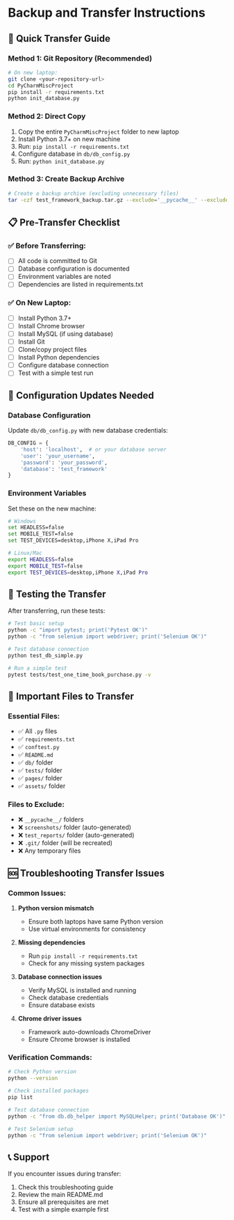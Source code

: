 # Backup and Transfer Instructions

## 🚀 Quick Transfer Guide

### Method 1: Git Repository (Recommended)
```bash
# On new laptop:
git clone <your-repository-url>
cd PyCharmMiscProject
pip install -r requirements.txt
python init_database.py
```

### Method 2: Direct Copy
1. Copy the entire `PyCharmMiscProject` folder to new laptop
2. Install Python 3.7+ on new machine
3. Run: `pip install -r requirements.txt`
4. Configure database in `db/db_config.py`
5. Run: `python init_database.py`

### Method 3: Create Backup Archive
```bash
# Create a backup archive (excluding unnecessary files)
tar -czf test_framework_backup.tar.gz --exclude='__pycache__' --exclude='screenshots' --exclude='test_reports' PyCharmMiscProject/
```

## 📋 Pre-Transfer Checklist

### ✅ Before Transferring:
- [ ] All code is committed to Git
- [ ] Database configuration is documented
- [ ] Environment variables are noted
- [ ] Dependencies are listed in requirements.txt

### ✅ On New Laptop:
- [ ] Install Python 3.7+
- [ ] Install Chrome browser
- [ ] Install MySQL (if using database)
- [ ] Install Git
- [ ] Clone/copy project files
- [ ] Install Python dependencies
- [ ] Configure database connection
- [ ] Test with a simple test run

## 🔧 Configuration Updates Needed

### Database Configuration
Update `db/db_config.py` with new database credentials:
```python
DB_CONFIG = {
    'host': 'localhost',  # or your database server
    'user': 'your_username',
    'password': 'your_password',
    'database': 'test_framework'
}
```

### Environment Variables
Set these on the new machine:
```bash
# Windows
set HEADLESS=false
set MOBILE_TEST=false
set TEST_DEVICES=desktop,iPhone X,iPad Pro

# Linux/Mac
export HEADLESS=false
export MOBILE_TEST=false
export TEST_DEVICES=desktop,iPhone X,iPad Pro
```

## 🧪 Testing the Transfer

After transferring, run these tests:

```bash
# Test basic setup
python -c "import pytest; print('Pytest OK')"
python -c "from selenium import webdriver; print('Selenium OK')"

# Test database connection
python test_db_simple.py

# Run a simple test
pytest tests/test_one_time_book_purchase.py -v
```

## 📁 Important Files to Transfer

### Essential Files:
- ✅ All `.py` files
- ✅ `requirements.txt`
- ✅ `conftest.py`
- ✅ `README.md`
- ✅ `db/` folder
- ✅ `tests/` folder
- ✅ `pages/` folder
- ✅ `assets/` folder

### Files to Exclude:
- ❌ `__pycache__/` folders
- ❌ `screenshots/` folder (auto-generated)
- ❌ `test_reports/` folder (auto-generated)
- ❌ `.git/` folder (will be recreated)
- ❌ Any temporary files

## 🆘 Troubleshooting Transfer Issues

### Common Issues:
1. **Python version mismatch**
   - Ensure both laptops have same Python version
   - Use virtual environments for consistency

2. **Missing dependencies**
   - Run `pip install -r requirements.txt`
   - Check for any missing system packages

3. **Database connection issues**
   - Verify MySQL is installed and running
   - Check database credentials
   - Ensure database exists

4. **Chrome driver issues**
   - Framework auto-downloads ChromeDriver
   - Ensure Chrome browser is installed

### Verification Commands:
```bash
# Check Python version
python --version

# Check installed packages
pip list

# Test database connection
python -c "from db.db_helper import MySQLHelper; print('Database OK')"

# Test Selenium setup
python -c "from selenium import webdriver; print('Selenium OK')"
```

## 📞 Support

If you encounter issues during transfer:
1. Check this troubleshooting guide
2. Review the main README.md
3. Ensure all prerequisites are met
4. Test with a simple example first 